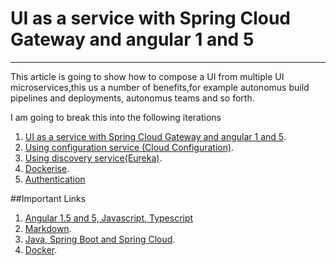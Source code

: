 # UI as a service with Spring Cloud Gateway and angular 1 and 5
---
This article is going to show how to compose a UI from multiple UI microservices,this us a number of benefits,for example autonomus build pipelines and deployments, autonomus teams and so forth.

I am going to break this into the following iterations

1. [UI as a service with Spring Cloud Gateway and angular 1 and 5](#link1).
2. [Using configuration service (Cloud Configuration)](#link2).
3. [Using discovery service(Eureka)]((#link3)).
4. [Dockerise](#link4).
5. [Authentication](#link5)
 
##Important Links
1. [Angular 1.5 and 5, Javascript, Typescript](https://link1.com)
2. [Markdown](https://link2.com).
3. [Java, Spring Boot and Spring Cloud](https://link3.com).
4. [Docker](https://link4.com).

